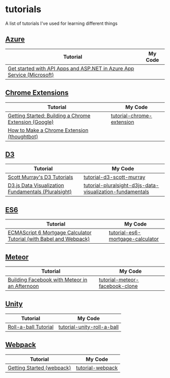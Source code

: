 # tutorials
A list of tutorials I've used for learning different things

## [Azure](https://azure.microsoft.com)
Tutorial | My Code
-------- | -------
[Get started with API Apps and ASP.NET in Azure App Service (Microsoft)](https://azure.microsoft.com/en-us/documentation/articles/app-service-api-dotnet-get-started/) | 

## [Chrome Extensions](https://developer.chrome.com/extensions)
Tutorial | My Code
-------- | -------
[Getting Started: Building a Chrome Extension (Google)](https://developer.chrome.com/extensions/getstarted) | [tutorial-chrome-extension](https://github.com/chriskwan/tutorial-chrome-extension)
[How to Make a Chrome Extension (thoughtbot)](https://robots.thoughtbot.com/how-to-make-a-chrome-extension) | 

## [D3](http://d3js.org/)
Tutorial | My Code
-------- | -------
[Scott Murray's D3 Tutorials](http://alignedleft.com/tutorials/d3) | [tutorial-d3-scott-murray](https://github.com/chriskwan/tutorial-d3-scott-murray)
[D3.js Data Visualization Fundamentals (Pluralsight)](http://www.pluralsight.com/courses/d3js-data-visualization-fundamentals) | [tutorial-pluralsight-d3js-data-visualization-fundamentals](https://github.com/chriskwan/tutorial-pluralsight-d3js-data-visualization-fundamentals)

## [ES6](http://www.ecma-international.org/ecma-262/6.0/)
Tutorial | My Code
-------- | -------
[ECMAScript 6 Mortgage Calculator Tutorial (with Babel and Webpack)](http://ccoenraets.github.io/es6-tutorial/index.html) | [tutorial-es6-mortgage-calculator](https://github.com/chriskwan/tutorial-es6-mortgage-calculator)

## [Meteor](https://www.meteor.com/)
Tutorial | My Code
-------- | -------
[Building Facebook with Meteor in an Afternoon](http://krishamoud.me/building-a-facebook-clone-with-meteorjs/) | [tutorial-meteor-facebook-clone](https://github.com/chriskwan/tutorial-meteor-facebook-clone)

## [Unity](https://unity3d.com/)
Tutorial | My Code
-------- | -------
[Roll-a-ball Tutorial](https://unity3d.com/learn/tutorials/projects/roll-ball-tutorial) | [tutorial-unity-roll-a-ball](https://github.com/chriskwan/tutorial-unity-roll-a-ball)

## [Webpack](https://webpack.github.io/)
Tutorial | My Code
-------- | -------
[Getting Started (webpack)](https://webpack.github.io/docs/tutorials/getting-started/) | [tutorial-webpack](https://github.com/chriskwan/tutorial-webpack)
